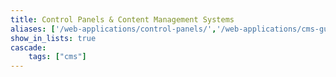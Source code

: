 ```yaml
---
title: Control Panels & Content Management Systems
aliases: ['/web-applications/control-panels/','/web-applications/cms-guides/','/web-applications/wikis/ikiwiki/']
show_in_lists: true
cascade:
    tags: ["cms"]
---
```


